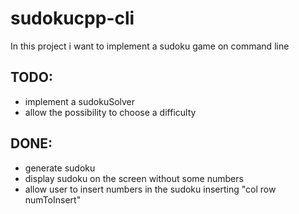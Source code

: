 # sudokucpp-cli

In this project i want to implement a sudoku game on command line

## TODO:
- implement a sudokuSolver
- allow the possibility to choose a difficulty

## DONE:
- generate sudoku
- display sudoku on the screen without some numbers
- allow user to insert numbers in the sudoku inserting "col row numToInsert"

